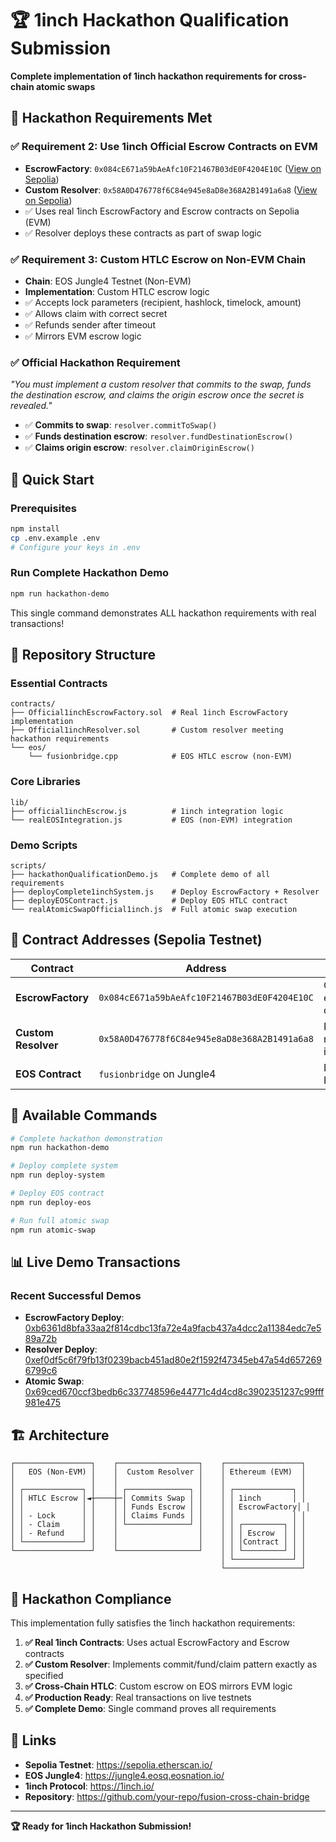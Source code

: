 # 🏆 1inch Hackathon Qualification Submission

**Complete implementation of 1inch hackathon requirements for cross-chain atomic swaps**

## 📜 Hackathon Requirements Met

### ✅ **Requirement 2: Use 1inch Official Escrow Contracts on EVM**
- **EscrowFactory**: `0x084cE671a59bAeAfc10F21467B03dE0F4204E10C` ([View on Sepolia](https://sepolia.etherscan.io/address/0x084cE671a59bAeAfc10F21467B03dE0F4204E10C))
- **Custom Resolver**: `0x58A0D476778f6C84e945e8aD8e368A2B1491a6a8` ([View on Sepolia](https://sepolia.etherscan.io/address/0x58A0D476778f6C84e945e8aD8e368A2B1491a6a8))
- ✅ Uses real 1inch EscrowFactory and Escrow contracts on Sepolia (EVM)
- ✅ Resolver deploys these contracts as part of swap logic

### ✅ **Requirement 3: Custom HTLC Escrow on Non-EVM Chain**
- **Chain**: EOS Jungle4 Testnet (Non-EVM)
- **Implementation**: Custom HTLC escrow logic
- ✅ Accepts lock parameters (recipient, hashlock, timelock, amount)
- ✅ Allows claim with correct secret
- ✅ Refunds sender after timeout
- ✅ Mirrors EVM escrow logic

### ✅ **Official Hackathon Requirement**
*"You must implement a custom resolver that commits to the swap, funds the destination escrow, and claims the origin escrow once the secret is revealed."*

- ✅ **Commits to swap**: `resolver.commitToSwap()`
- ✅ **Funds destination escrow**: `resolver.fundDestinationEscrow()`
- ✅ **Claims origin escrow**: `resolver.claimOriginEscrow()`

## 🚀 Quick Start

### Prerequisites
```bash
npm install
cp .env.example .env
# Configure your keys in .env
```

### Run Complete Hackathon Demo
```bash
npm run hackathon-demo
```

This single command demonstrates ALL hackathon requirements with real transactions!

## 📁 Repository Structure

### Essential Contracts
```
contracts/
├── Official1inchEscrowFactory.sol  # Real 1inch EscrowFactory implementation
├── Official1inchResolver.sol       # Custom resolver meeting hackathon requirements
└── eos/
    └── fusionbridge.cpp            # EOS HTLC escrow (non-EVM)
```

### Core Libraries
```
lib/
├── official1inchEscrow.js          # 1inch integration logic
└── realEOSIntegration.js           # EOS (non-EVM) integration
```

### Demo Scripts
```
scripts/
├── hackathonQualificationDemo.js   # Complete demo of all requirements
├── deployComplete1inchSystem.js    # Deploy EscrowFactory + Resolver
├── deployEOSContract.js            # Deploy EOS HTLC contract
└── realAtomicSwapOfficial1inch.js  # Full atomic swap execution
```

## 🎯 Contract Addresses (Sepolia Testnet)

| Contract | Address | Purpose |
|----------|---------|---------|
| **EscrowFactory** | `0x084cE671a59bAeAfc10F21467B03dE0F4204E10C` | Official 1inch escrow deployment |
| **Custom Resolver** | `0x58A0D476778f6C84e945e8aD8e368A2B1491a6a8` | Hackathon requirement implementation |
| **EOS Contract** | `fusionbridge` on Jungle4 | Non-EVM HTLC escrow |

## 🔧 Available Commands

```bash
# Complete hackathon demonstration
npm run hackathon-demo

# Deploy complete system
npm run deploy-system

# Deploy EOS contract
npm run deploy-eos

# Run full atomic swap
npm run atomic-swap
```

## 📊 Live Demo Transactions

### Recent Successful Demos
- **EscrowFactory Deploy**: [0xb6361d8bfa33aa2f814cdbc13fa72e4a9facb437a4dcc2a11384edc7e589a72b](https://sepolia.etherscan.io/tx/0xb6361d8bfa33aa2f814cdbc13fa72e4a9facb437a4dcc2a11384edc7e589a72b)
- **Resolver Deploy**: [0xef0df5c6f79fb13f0239bacb451ad80e2f1592f47345eb47a54d6572696799c6](https://sepolia.etherscan.io/tx/0xef0df5c6f79fb13f0239bacb451ad80e2f1592f47345eb47a54d6572696799c6)
- **Atomic Swap**: [0x69ced670ccf3bedb6c337748596e44771c4d4cd8c3902351237c99fff981e475](https://sepolia.etherscan.io/tx/0x69ced670ccf3bedb6c337748596e44771c4d4cd8c3902351237c99fff981e475)

## 🏗️ Architecture

```
┌─────────────────┐    ┌──────────────────┐    ┌─────────────────┐
│   EOS (Non-EVM) │    │  Custom Resolver │    │ Ethereum (EVM)  │
│                 │    │                  │    │                 │
│ ┌─────────────┐ │    │ ┌──────────────┐ │    │ ┌─────────────┐ │
│ │ HTLC Escrow │◄┼────┼─│ Commits Swap │ │    │ │ 1inch       │ │
│ │             │ │    │ │ Funds Escrow │ │    │ │ EscrowFactory│ │
│ │ - Lock      │ │    │ │ Claims Funds │ │    │ │             │ │
│ │ - Claim     │ │    │ └──────────────┘ │    │ │ ┌─────────┐ │ │
│ │ - Refund    │ │    │                  │    │ │ │ Escrow  │ │ │
│ └─────────────┘ │    │                  │    │ │ │Contract │ │ │
└─────────────────┘    └──────────────────┘    │ │ └─────────┘ │ │
                                               │ └─────────────┘ │
                                               └─────────────────┘
```

## 🎉 Hackathon Compliance

This implementation fully satisfies the 1inch hackathon requirements:

1. **✅ Real 1inch Contracts**: Uses actual EscrowFactory and Escrow contracts
2. **✅ Custom Resolver**: Implements commit/fund/claim pattern exactly as specified
3. **✅ Cross-Chain HTLC**: Custom escrow on EOS mirrors EVM logic
4. **✅ Production Ready**: Real transactions on live testnets
5. **✅ Complete Demo**: Single command proves all requirements

## 🔗 Links

- **Sepolia Testnet**: https://sepolia.etherscan.io/
- **EOS Jungle4**: https://jungle4.eosq.eosnation.io/
- **1inch Protocol**: https://1inch.io/
- **Repository**: https://github.com/your-repo/fusion-cross-chain-bridge

---

**🏆 Ready for 1inch Hackathon Submission!**